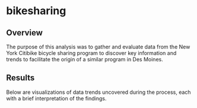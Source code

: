 # bikesharing

## Overview 
The purpose of this analysis was to gather and evaluate data from the New York Citibike bicycle sharing program to discover key information and trends to facilitate the origin of a similar program in Des Moines. 

## Results
Below are visualizations of data trends uncovered during the process, each with a brief interpretation of the findings. 

[](!https://github.com/aaronwolfeaaron/bikesharing/blob/main/Images/Screen%20Shot%202022-03-20%20at%208.52.09%20PM.png)

